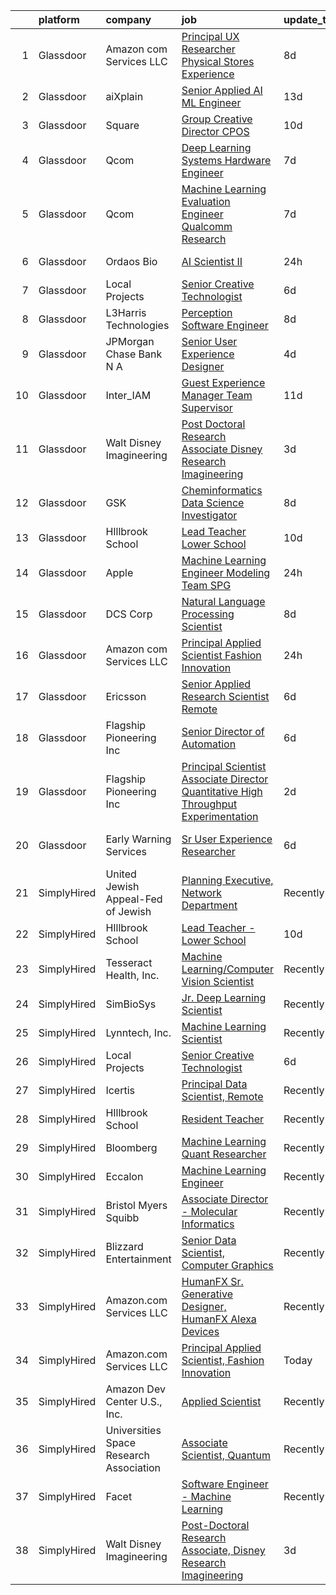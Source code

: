 

|    | platform    | company                                 | job                                                                                                                                                                                                                                                                                                                                                                                                                                                                                                                                                                                                                                                                                                                                                                                                                                                                                                                                                                                                                                                                                                                                                                                                                                                                                                                                                              | update_time   | location            |
|---:|:------------|:----------------------------------------|:-----------------------------------------------------------------------------------------------------------------------------------------------------------------------------------------------------------------------------------------------------------------------------------------------------------------------------------------------------------------------------------------------------------------------------------------------------------------------------------------------------------------------------------------------------------------------------------------------------------------------------------------------------------------------------------------------------------------------------------------------------------------------------------------------------------------------------------------------------------------------------------------------------------------------------------------------------------------------------------------------------------------------------------------------------------------------------------------------------------------------------------------------------------------------------------------------------------------------------------------------------------------------------------------------------------------------------------------------------------------|:--------------|:--------------------|
|  1 | Glassdoor   | Amazon com Services LLC                 | [Principal UX Researcher  Physical Stores Experience](https://www.glassdoor.com/partner/jobListing.htm?pos=118&ao=1136043&s=58&guid=0000018290d08049aa9567d5a267a0ec&src=GD_JOB_AD&t=SR&vt=w&cs=1_34d7db5a&cb=1660286959983&jobListingId=1008049352071&jrtk=3-0-1ga8d1040is14801-1ga8d104dnce1800-4b61986acc1474bc-)                                                                                                                                                                                                                                                                                                                                                                                                                                                                                                                                                                                                                                                                                                                                                                                                                                                                                                                                                                                                                                             | 8d            | Seattle, WA         |
|  2 | Glassdoor   | aiXplain                                | [Senior Applied AI ML Engineer](https://www.glassdoor.com/partner/jobListing.htm?pos=120&ao=1136043&s=58&guid=0000018290d08049aa9567d5a267a0ec&src=GD_JOB_AD&t=SR&vt=w&ea=1&cs=1_86e74deb&cb=1660286959983&jobListingId=1008038685125&jrtk=3-0-1ga8d1040is14801-1ga8d104dnce1800-3f31e0067b9412fb-)                                                                                                                                                                                                                                                                                                                                                                                                                                                                                                                                                                                                                                                                                                                                                                                                                                                                                                                                                                                                                                                              | 13d           | Remote              |
|  3 | Glassdoor   | Square                                  | [Group Creative Director  CPOS](https://www.glassdoor.com/partner/jobListing.htm?pos=106&ao=1136043&s=58&guid=0000018290d08049aa9567d5a267a0ec&src=GD_JOB_AD&t=SR&vt=w&cs=1_30bcece5&cb=1660286959979&jobListingId=1008046102664&jrtk=3-0-1ga8d1040is14801-1ga8d104dnce1800-bd8bc251b129c3ab-)                                                                                                                                                                                                                                                                                                                                                                                                                                                                                                                                                                                                                                                                                                                                                                                                                                                                                                                                                                                                                                                                   | 10d           | Portland, OR        |
|  4 | Glassdoor   | Qcom                                    | [Deep Learning Systems Hardware Engineer](https://www.glassdoor.com/partner/jobListing.htm?pos=108&ao=1136043&s=58&guid=0000018290d08049aa9567d5a267a0ec&src=GD_JOB_AD&t=SR&vt=w&cs=1_c6cb0e69&cb=1660286959979&jobListingId=1008054096328&jrtk=3-0-1ga8d1040is14801-1ga8d104dnce1800-f2de1cf3034822a6-)                                                                                                                                                                                                                                                                                                                                                                                                                                                                                                                                                                                                                                                                                                                                                                                                                                                                                                                                                                                                                                                         | 7d            | San Diego, CA       |
|  5 | Glassdoor   | Qcom                                    | [Machine Learning Evaluation Engineer  Qualcomm Research](https://www.glassdoor.com/partner/jobListing.htm?pos=117&ao=1136043&s=58&guid=0000018290d08049aa9567d5a267a0ec&src=GD_JOB_AD&t=SR&vt=w&cs=1_d03be680&cb=1660286959982&jobListingId=1008053405367&jrtk=3-0-1ga8d1040is14801-1ga8d104dnce1800-e31e39029997ac08-)                                                                                                                                                                                                                                                                                                                                                                                                                                                                                                                                                                                                                                                                                                                                                                                                                                                                                                                                                                                                                                         | 7d            | San Diego, CA       |
|  6 | Glassdoor   | Ordaos Bio                              | [AI Scientist II](https://www.glassdoor.com/partner/jobListing.htm?pos=116&ao=1136043&s=58&guid=0000018290d08049aa9567d5a267a0ec&src=GD_JOB_AD&t=SR&vt=w&ea=1&cs=1_2357857b&cb=1660286959982&jobListingId=1008067574104&jrtk=3-0-1ga8d1040is14801-1ga8d104dnce1800-05e095ae755fa12b-)                                                                                                                                                                                                                                                                                                                                                                                                                                                                                                                                                                                                                                                                                                                                                                                                                                                                                                                                                                                                                                                                            | 24h           | New York, NY        |
|  7 | Glassdoor   | Local Projects                          | [Senior Creative Technologist](https://www.glassdoor.com/partner/jobListing.htm?pos=103&ao=1110586&s=58&guid=0000018290d08049aa9567d5a267a0ec&src=GD_JOB_AD&t=SR&vt=w&cs=1_9d7007cf&cb=1660286959978&jobListingId=1008055604398&cpc=654405A9B1E0A9F5&jrtk=3-0-1ga8d1040is14801-1ga8d104dnce1800-8eb72e4f7635e7ce--6NYlbfkN0DG4ntHtB_rMsnfhgmnSvK2brktLme1L4SiDeJjQ-izrVOLqRJ5-yjEhSyAj73O13S2BvhtnUA5xilgSmeS1LLEG6_k5Rk2SUw2e7veWb4f5EQ1lq7ZfdETmXqYj7iKNYFi4AUmSC-9AExW8or4bFX1ay8G5knrVhX_LK4vsby8ixiIgsrKd-8ui5niWrdqaF1eCHLpcT1WiCRSIfc8ye2owady8K1OqQ2zBAo8GBBu6GKfAjnF-Zr1tqQrEmsREF5yc-TUBl0f9XMkE11-lngIzwRlXtdicQpGg0fctBDaTG4IqO2vqfb_-ra8BqB9utFpfJ0zsRUtn6leo3FTV07b6z_gb6A_ZAG2UMyNrGjikuJzCV8OCFihcAYhRkkBJ6-rzhEKuZWhwY51Hd_VM_LYEEtLwAHYSkPecpQo4ZO82c2tWDbdISjOizsf3pP_P6mrhfYz-BlEjp0OmH9lhe78OxUKwILmBzvqSI8ClGUHgUfmg7B1Df3ELoyf_OnMK3dEAqYxjjEp508TaXiJg1Va4YnJkdnLc3D4InAwv3gXXqefWCG87xGnvStQAe5G3lZK3YdF4NHzFiByAsGFqYRLL4Yu3GqLSeRZIo_DK-Wj8CR6k5aQFS_Bsya6Wi5npTZ7JSFMwddMN4mitD2nWweLGoqX2Wu8LMDVGq0Y2b5vnbZsruz2-1cIKlYH98dYpbP1pPhPunJ3a4vWZWJtXG2LHA7BqGITNWOTXMBr0YMzd60pjRH3LfY1sLPYAMDl58T9mwbGoUdW5VcCQxw-SrTxEfUBPTS2jFKsS0GGXLsM-aE5XOI6AijRKOIq0of5rQchJJIpcDcZsrWVDYC3gINXZ3Ay5TKN8PZVUY14YDMSoEbkLWrM_iWG6jSx6PMJ4Tq9C5_vPh71e2ffptJg-_NTPsULYi4v3LVS05ORr_m7zyJEKY9FKw0CbJT9QgbQXplQMydA5kq_ax0U2sxbbL3llubF2nYDcUU%3D) | 6d            | Manhattan           |
|  8 | Glassdoor   | L3Harris Technologies                   | [Perception Software Engineer](https://www.glassdoor.com/partner/jobListing.htm?pos=115&ao=1136043&s=58&guid=0000018290d08049aa9567d5a267a0ec&src=GD_JOB_AD&t=SR&vt=w&cs=1_0cb89724&cb=1660286959980&jobListingId=1008049597801&jrtk=3-0-1ga8d1040is14801-1ga8d104dnce1800-e48f99b230a01954-)                                                                                                                                                                                                                                                                                                                                                                                                                                                                                                                                                                                                                                                                                                                                                                                                                                                                                                                                                                                                                                                                    | 8d            | Lafayette, LA       |
|  9 | Glassdoor   | JPMorgan Chase Bank  N A                | [Senior User Experience Designer](https://www.glassdoor.com/partner/jobListing.htm?pos=112&ao=1136043&s=58&guid=0000018290d08049aa9567d5a267a0ec&src=GD_JOB_AD&t=SR&vt=w&cs=1_d28230dc&cb=1660286959980&jobListingId=1008059216003&jrtk=3-0-1ga8d1040is14801-1ga8d104dnce1800-4635ccbdd7213e58-)                                                                                                                                                                                                                                                                                                                                                                                                                                                                                                                                                                                                                                                                                                                                                                                                                                                                                                                                                                                                                                                                 | 4d            | Chicago, IL         |
| 10 | Glassdoor   | Inter_IAM                               | [Guest Experience Manager   Team Supervisor](https://www.glassdoor.com/partner/jobListing.htm?pos=105&ao=1136043&s=58&guid=0000018290d08049aa9567d5a267a0ec&src=GD_JOB_AD&t=SR&vt=w&ea=1&cs=1_ba82da78&cb=1660286959979&jobListingId=1008040074772&jrtk=3-0-1ga8d1040is14801-1ga8d104dnce1800-e2ad0e41ceccb73d-)                                                                                                                                                                                                                                                                                                                                                                                                                                                                                                                                                                                                                                                                                                                                                                                                                                                                                                                                                                                                                                                 | 11d           | Manhattan           |
| 11 | Glassdoor   | Walt Disney Imagineering                | [Post Doctoral Research Associate  Disney Research Imagineering](https://www.glassdoor.com/partner/jobListing.htm?pos=102&ao=1110586&s=58&guid=0000018290d08049aa9567d5a267a0ec&src=GD_JOB_AD&t=SR&vt=w&cs=1_61335a73&cb=1660286959978&jobListingId=1008060459357&cpc=FB7E4A1762AE5BEC&jrtk=3-0-1ga8d1040is14801-1ga8d104dnce1800-6da1440bd591d404--6NYlbfkN0DAFTyt7pbDCC2JPO79CSdi1dIb81yjczP5qsKcZIxgiYm3-7g-689UDqHItQTwke_1GOegZIdf_UJ-71wBbYxW6tRRq_HopV3_X4VDnnfNMhTkLsQYvbwpi0aIiewyF1J_cw_JTEUwxJMbKl4SVY_qFliP6yvSRRyYMMObqYNSg_drJGfYD1uzPJ13RZ7CeXPYVcxEtZvJQLJEmjzCvJHlLRc3-1M9uZ6rip0kX_Jam8C0yC2vhlfSkaw1EODWOeb1XeIiLaFQ2j_wI21xivCRKJS_PV_lqZizq1dI6S5I2yUqhqi6xasEtjgk42DdSHEahweNyJ_Hu3OW494El_d8XlwQd8saYO_uPNCJCcZRbZVOy9rxXMsVdtAUDFHuMCHV8e-pJFajI7AdfExwQkoVOaAGngQM3MiobsVW0JvefRI0R6CD4IYNSsPBNXwZ3Zc%3D)                                                                                                                                                                                                                                                                                                                                                                                                                                                                                                                               | 3d            | Glendale, CA        |
| 12 | Glassdoor   | GSK                                     | [Cheminformatics   Data Science  Investigator](https://www.glassdoor.com/partner/jobListing.htm?pos=114&ao=1136043&s=58&guid=0000018290d08049aa9567d5a267a0ec&src=GD_JOB_AD&t=SR&vt=w&cs=1_e0aead8e&cb=1660286959980&jobListingId=1008051681276&jrtk=3-0-1ga8d1040is14801-1ga8d104dnce1800-50a7c1e38c3d8577-)                                                                                                                                                                                                                                                                                                                                                                                                                                                                                                                                                                                                                                                                                                                                                                                                                                                                                                                                                                                                                                                    | 8d            |                     |
| 13 | Glassdoor   | HIllbrook School                        | [Lead Teacher   Lower School](https://www.glassdoor.com/partner/jobListing.htm?pos=101&ao=1110586&s=58&guid=0000018290d08049aa9567d5a267a0ec&src=GD_JOB_AD&t=SR&vt=w&ea=1&cs=1_bb2b518e&cb=1660286959978&jobListingId=1008045647225&cpc=01C0F35AFA5AA31B&jrtk=3-0-1ga8d1040is14801-1ga8d104dnce1800-9ef777aa9169e715--6NYlbfkN0A3cbxkq1CnjU6LxcwmQjIrxYAcSH-ImKnOWYQWT4QGLG2jHxaFOD8cIzZj1vyTmzkRh25wA-lQeE48GsP_Ylqp57kcLe-poQpvgB9CHPIAMlG0m60uMmOtz0ea9_Sg5QT6GUNjEs5uD890kXzk-nxCozR4XDcmbJB_ddAXMiSu0yPEFS6q6SYx388oUl6_z9O89vo3xFU008xKCUeG-tyP39e1jWuge6ae25BgO89K8NPhQYy-3Z7adqAvpUEzqtyI5FfzRRnehIGp057F6RoIXSSUR1hA1yM3sG85eONrr-hmofVvx0ed5p81V_Wv_1okpirvTfWMKraIuFlDJg46vYVusVBMm5D8a-e4-6ofzReJbtw5TgY0cr53KuWqlUnBIZig9dn-zwlNrsUOA5yOK4l8idKVdw0HRbWCbssry65vu_cFuNOGrS8Ijl8XNOvQlo69dXWKyboIiq5pEr7fU5RQN7R3PT9fEHwqYX28YDdRakhLbg7h_2V-lwVBy2XtoxGV6_VzaJW3y44PK03n)                                                                                                                                                                                                                                                                                                                                                                                                                                                                           | 10d           | Los Gatos, CA       |
| 14 | Glassdoor   | Apple                                   | [Machine Learning Engineer  Modeling Team   SPG](https://www.glassdoor.com/partner/jobListing.htm?pos=104&ao=1136043&s=58&guid=0000018290d08049aa9567d5a267a0ec&src=GD_JOB_AD&t=SR&vt=w&cs=1_e2ed54c0&cb=1660286959979&jobListingId=1008067850754&jrtk=3-0-1ga8d1040is14801-1ga8d104dnce1800-06407493694b714b-)                                                                                                                                                                                                                                                                                                                                                                                                                                                                                                                                                                                                                                                                                                                                                                                                                                                                                                                                                                                                                                                  | 24h           | Cupertino, CA       |
| 15 | Glassdoor   | DCS Corp                                | [Natural Language Processing Scientist](https://www.glassdoor.com/partner/jobListing.htm?pos=109&ao=1136043&s=58&guid=0000018290d08049aa9567d5a267a0ec&src=GD_JOB_AD&t=SR&vt=w&cs=1_c431a54d&cb=1660286959979&jobListingId=1008049326315&jrtk=3-0-1ga8d1040is14801-1ga8d104dnce1800-387dbb19297c16e0-)                                                                                                                                                                                                                                                                                                                                                                                                                                                                                                                                                                                                                                                                                                                                                                                                                                                                                                                                                                                                                                                           | 8d            | Dayton, OH          |
| 16 | Glassdoor   | Amazon com Services LLC                 | [Principal Applied Scientist  Fashion Innovation](https://www.glassdoor.com/partner/jobListing.htm?pos=111&ao=1136043&s=58&guid=0000018290d08049aa9567d5a267a0ec&src=GD_JOB_AD&t=SR&vt=w&cs=1_ebea1b88&cb=1660286959979&jobListingId=1008067385941&jrtk=3-0-1ga8d1040is14801-1ga8d104dnce1800-a72884d7557996d5-)                                                                                                                                                                                                                                                                                                                                                                                                                                                                                                                                                                                                                                                                                                                                                                                                                                                                                                                                                                                                                                                 | 24h           | Sunnyvale, CA       |
| 17 | Glassdoor   | Ericsson                                | [Senior Applied Research Scientist  Remote ](https://www.glassdoor.com/partner/jobListing.htm?pos=107&ao=1136043&s=58&guid=0000018290d08049aa9567d5a267a0ec&src=GD_JOB_AD&t=SR&vt=w&cs=1_0cf52c67&cb=1660286959979&jobListingId=1008056418580&jrtk=3-0-1ga8d1040is14801-1ga8d104dnce1800-b731b7688581a356-)                                                                                                                                                                                                                                                                                                                                                                                                                                                                                                                                                                                                                                                                                                                                                                                                                                                                                                                                                                                                                                                      | 6d            | Los Angeles, CA     |
| 18 | Glassdoor   | Flagship Pioneering  Inc                | [Senior Director of Automation](https://www.glassdoor.com/partner/jobListing.htm?pos=113&ao=1136043&s=58&guid=0000018290d08049aa9567d5a267a0ec&src=GD_JOB_AD&t=SR&vt=w&ea=1&cs=1_12c07ccc&cb=1660286959980&jobListingId=1008056451297&jrtk=3-0-1ga8d1040is14801-1ga8d104dnce1800-3f1dd78579eb2f7a-)                                                                                                                                                                                                                                                                                                                                                                                                                                                                                                                                                                                                                                                                                                                                                                                                                                                                                                                                                                                                                                                              | 6d            | Boston, MA          |
| 19 | Glassdoor   | Flagship Pioneering  Inc                | [Principal Scientist Associate Director   Quantitative High Throughput Experimentation](https://www.glassdoor.com/partner/jobListing.htm?pos=119&ao=1136043&s=58&guid=0000018290d08049aa9567d5a267a0ec&src=GD_JOB_AD&t=SR&vt=w&ea=1&cs=1_9dcf77e1&cb=1660286959983&jobListingId=1008063455944&jrtk=3-0-1ga8d1040is14801-1ga8d104dnce1800-c171a9add03c2359-)                                                                                                                                                                                                                                                                                                                                                                                                                                                                                                                                                                                                                                                                                                                                                                                                                                                                                                                                                                                                      | 2d            | Boston, MA          |
| 20 | Glassdoor   | Early Warning Services                  | [Sr  User Experience Researcher](https://www.glassdoor.com/partner/jobListing.htm?pos=110&ao=1136043&s=58&guid=0000018290d08049aa9567d5a267a0ec&src=GD_JOB_AD&t=SR&vt=w&cs=1_5247860a&cb=1660286959979&jobListingId=1008056182932&jrtk=3-0-1ga8d1040is14801-1ga8d104dnce1800-8c42f50f7842f8ba-)                                                                                                                                                                                                                                                                                                                                                                                                                                                                                                                                                                                                                                                                                                                                                                                                                                                                                                                                                                                                                                                                  | 6d            | San Francisco, CA   |
| 21 | SimplyHired | United Jewish Appeal-Fed of Jewish      | [Planning Executive, Network Department](https://www.simplyhired.com/job/7WP_yzksL5bNGgUBe6gfo1HjO3tDB_TCSLxlIyN-io0y8mEdea71sA?q=generative+art)                                                                                                                                                                                                                                                                                                                                                                                                                                                                                                                                                                                                                                                                                                                                                                                                                                                                                                                                                                                                                                                                                                                                                                                                                | Recently      | New York, NY        |
| 22 | SimplyHired | HIllbrook School                        | [Lead Teacher - Lower School](https://www.simplyhired.com/job/OUgAjM8ks4L2yKCovRzGlaOvlPEUEwL3o7pxp6h4-j5fkhU2dxbI8g?q=generative+art)                                                                                                                                                                                                                                                                                                                                                                                                                                                                                                                                                                                                                                                                                                                                                                                                                                                                                                                                                                                                                                                                                                                                                                                                                           | 10d           | Los Gatos, CA       |
| 23 | SimplyHired | Tesseract Health, Inc.                  | [Machine Learning/Computer Vision Scientist](https://www.simplyhired.com/job/iwXCtTY72kw5Rvu02vwYQyiUZQPuKE1vaa0Wy-aIRZrUcmJplgx-2g?q=generative+art)                                                                                                                                                                                                                                                                                                                                                                                                                                                                                                                                                                                                                                                                                                                                                                                                                                                                                                                                                                                                                                                                                                                                                                                                            | Recently      | Remote              |
| 24 | SimplyHired | SimBioSys                               | [Jr. Deep Learning Scientist](https://www.simplyhired.com/job/QLKBeB213mb3gEI9hwxK3u6dwygDRzLsU5l729hCydJRHwl7Zh9bqA?q=generative+art)                                                                                                                                                                                                                                                                                                                                                                                                                                                                                                                                                                                                                                                                                                                                                                                                                                                                                                                                                                                                                                                                                                                                                                                                                           | Recently      | Chicago, IL         |
| 25 | SimplyHired | Lynntech, Inc.                          | [Machine Learning Scientist](https://www.simplyhired.com/job/ufu_VB-ph6AoEQUeUko2zbfmpy49IKpMa1hvYNm5dXGCxPaJMc42dA?q=generative+art)                                                                                                                                                                                                                                                                                                                                                                                                                                                                                                                                                                                                                                                                                                                                                                                                                                                                                                                                                                                                                                                                                                                                                                                                                            | Recently      | College Station, TX |
| 26 | SimplyHired | Local Projects                          | [Senior Creative Technologist](https://www.simplyhired.com/job/WmHdtkCzXpwbw1qe-t4VZGq063CV1r8XootsjwORJiTktBBdB06JYA?q=generative+art)                                                                                                                                                                                                                                                                                                                                                                                                                                                                                                                                                                                                                                                                                                                                                                                                                                                                                                                                                                                                                                                                                                                                                                                                                          | 6d            | Manhattan, NY       |
| 27 | SimplyHired | Icertis                                 | [Principal Data Scientist, Remote](https://www.simplyhired.com/job/EHUi4zy1on6bILNB5gXQFR4WCIjkkt5GsF3M1LPLglrYSeldbsou4g?q=generative+art)                                                                                                                                                                                                                                                                                                                                                                                                                                                                                                                                                                                                                                                                                                                                                                                                                                                                                                                                                                                                                                                                                                                                                                                                                      | Recently      | Western, NE         |
| 28 | SimplyHired | HIllbrook School                        | [Resident Teacher](https://www.simplyhired.com/job/ChngzFNlRif50GXH6bPO6W01YyghpWI-wYlkGi2HAwqNndkwoOXVEw?q=generative+art)                                                                                                                                                                                                                                                                                                                                                                                                                                                                                                                                                                                                                                                                                                                                                                                                                                                                                                                                                                                                                                                                                                                                                                                                                                      | Recently      | Los Gatos, CA       |
| 29 | SimplyHired | Bloomberg                               | [Machine Learning Quant Researcher](https://www.simplyhired.com/job/VPoBWZeqtsL_I-8lUeUVH-XyL3kFT6mMxT20wo9--CNiv9Uav37p5Q?q=generative+art)                                                                                                                                                                                                                                                                                                                                                                                                                                                                                                                                                                                                                                                                                                                                                                                                                                                                                                                                                                                                                                                                                                                                                                                                                     | Recently      | New York, NY        |
| 30 | SimplyHired | Eccalon                                 | [Machine Learning Engineer](https://www.simplyhired.com/job/z37uoA-U33Yd-ECAlgHqimqFhz1a0M0aWF3E7t3aMoFC0STzAjRntA?q=generative+art)                                                                                                                                                                                                                                                                                                                                                                                                                                                                                                                                                                                                                                                                                                                                                                                                                                                                                                                                                                                                                                                                                                                                                                                                                             | Recently      | Hanover, MD         |
| 31 | SimplyHired | Bristol Myers Squibb                    | [Associate Director - Molecular Informatics](https://www.simplyhired.com/job/QtWWkNjz_Cu3ZIEtJ0B9sthqkeZ5MfHKqpcgho2hq4l3uGmX674F0Q?q=generative+art)                                                                                                                                                                                                                                                                                                                                                                                                                                                                                                                                                                                                                                                                                                                                                                                                                                                                                                                                                                                                                                                                                                                                                                                                            | Recently      | San Diego, CA       |
| 32 | SimplyHired | Blizzard Entertainment                  | [Senior Data Scientist, Computer Graphics](https://www.simplyhired.com/job/FiskW-Gz-FCAVeSnphMRdyWJsI2KrVP0qig6JTACI2hq1lHJkEOfoA?q=generative+art)                                                                                                                                                                                                                                                                                                                                                                                                                                                                                                                                                                                                                                                                                                                                                                                                                                                                                                                                                                                                                                                                                                                                                                                                              | Recently      | Irvine, CA          |
| 33 | SimplyHired | Amazon.com Services LLC                 | [HumanFX Sr. Generative Designer, HumanFX Alexa Devices](https://www.simplyhired.com/job/SSrYI_L00o51iyDd7qkZ-T9exLAgSWhXx3vY8D9A9QeIMCvp9Z202A?q=generative+art)                                                                                                                                                                                                                                                                                                                                                                                                                                                                                                                                                                                                                                                                                                                                                                                                                                                                                                                                                                                                                                                                                                                                                                                                | Recently      | Remote              |
| 34 | SimplyHired | Amazon.com Services LLC                 | [Principal Applied Scientist, Fashion Innovation](https://www.simplyhired.com/job/Du_PBuZ09r-iDP-hzfLFIi0l3E1U5wfCBf0b2KxL5hEaOVfWxtiAAg?q=generative+art)                                                                                                                                                                                                                                                                                                                                                                                                                                                                                                                                                                                                                                                                                                                                                                                                                                                                                                                                                                                                                                                                                                                                                                                                       | Today         | Sunnyvale, CA       |
| 35 | SimplyHired | Amazon Dev Center U.S., Inc.            | [Applied Scientist](https://www.simplyhired.com/job/qMAWVPVKFjadrW41RZEeHkQ3rOzVAxWjrc4w_nK0Bephd9BmWrgC2g?q=generative+art)                                                                                                                                                                                                                                                                                                                                                                                                                                                                                                                                                                                                                                                                                                                                                                                                                                                                                                                                                                                                                                                                                                                                                                                                                                     | Recently      | Sunnyvale, CA       |
| 36 | SimplyHired | Universities Space Research Association | [Associate Scientist, Quantum](https://www.simplyhired.com/job/A_kNwmPauICIfo5Qu5V7PVE0zdmhMpn6G33lWYk4RtzR6S2AfVqQ5A?q=generative+art)                                                                                                                                                                                                                                                                                                                                                                                                                                                                                                                                                                                                                                                                                                                                                                                                                                                                                                                                                                                                                                                                                                                                                                                                                          | Recently      | Mountain View, CA   |
| 37 | SimplyHired | Facet                                   | [Software Engineer - Machine Learning](https://www.simplyhired.com/job/rRl7LpYqGiIowLAwzbrNzMgXtXTFbKgtp-z9fo66PKEqX4Q6nYlO_w?q=generative+art)                                                                                                                                                                                                                                                                                                                                                                                                                                                                                                                                                                                                                                                                                                                                                                                                                                                                                                                                                                                                                                                                                                                                                                                                                  | Recently      | San Francisco, CA   |
| 38 | SimplyHired | Walt Disney Imagineering                | [Post-Doctoral Research Associate, Disney Research Imagineering](https://www.simplyhired.com/job/zB7RPTNC8Kf5OWUZxmPvIt3ui7ra145ev7zyGTxBxgZKWoB97uLhZg?q=generative+art)                                                                                                                                                                                                                                                                                                                                                                                                                                                                                                                                                                                                                                                                                                                                                                                                                                                                                                                                                                                                                                                                                                                                                                                        | 3d            | Glendale, CA        |